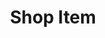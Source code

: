---
title:			"Shop Item"
slug:			shop-item
src:			/template-overviews/shop-item
categories:		template ecommerce unstyled
description:	"A simple, unstyled, shop item page template featuring Bootstrap snippets from Bootsnipp."
bump:			"An online store item template."
img-src:		/img/templates/shop-item.jpg
img-desc:		"Free Bootstrap Online Store Template"
layout:			template-overview

meta-title: "Shop Item - Bootstrap Ecommerce Shop Item Template"
meta-description: "A Bootstrap 4 ecommerce template for shop or store items. All Start Bootstrap templates are free to download and open source."

features:
  - Sidebar navigation list for shop categories
  - Product item card with large header image, product information, and reviews
  - Comments and reviews section

long-description: "Shop Item is a basic, unstyled ecommerce template for Bootstrap ecommerce websites. This template can be used to display a single shop item within an online store."

alt-version:		"no"
user-version:		"no"

v4-version:			"yes"
alt-v4:				"https://github.com/BlackrockDigital/startbootstrap-shop-item/archive/v4-dev.zip"

redirect_from:
  - /shop-item/
  - /shop-item.php/
  - /templates/shop-item.html/
  - /downloads/shop-item.zip/
---